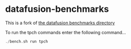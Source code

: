 # datafusion-benchmarks

This is a fork of [the datafusion benchmarks directory](https://github.com/apache/arrow-datafusion/tree/main/benchmarks)

To run the tpch commands enter the following command...

```rust
./bench.sh run tpch
```
